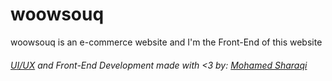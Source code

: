 # woowsouq
woowsouq is an e-commerce website and I'm the Front-End of this website


###### [UI/UX](https://www.behance.net/gallery/139065389/Qatar-garage-Cars-review-maintenance-UIUX) and Front-End Development made with <3 by: [Mohamed Sharaqi](https://www.linkedin.com/in/sirmuhammadaeb/)
